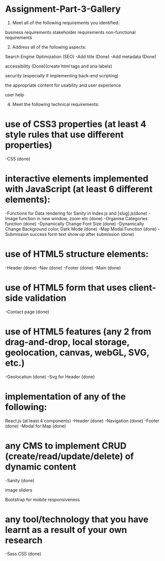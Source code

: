 # Assignment-Part-3-Gallery

1. Meet all of the following requirements you identified:

business requirements
stakeholder requirements
non-functional requirements

2. Address all of the following aspects:

Search Engine Optimization (SEO)
-Add title (Done)
-Add metadata (Done)

accessibility (Done)(create html tags and aria labels)

security (especially if implementing back-end scripting)

the appropriate content for usability and user experience

user help

4. Meet the following technical requirements:

# use of CSS3 properties (at least 4 style rules that use different properties)

-CSS (done)

# interactive elements implemented with JavaScript (at least 6 different elements):

-Functions for Data rendering for Sanity in index.js and [slug].js(done)
-Image function in new window, zoom etc (done)
-Organise Categories function (done)
-Dynamically Change Font Size (done)
-Dynamically Change Background color, Dark Mode (done)
-Map Modal Function (done)
-Submission success form text show up after submission (done)

# use of HTML5 structure elements:

-Header (done)
-Nav (done)
-Footer (done)
-Main (done)

# use of HTML5 form that uses client-side validation

-Contact page (done)

# use of HTML5 features (any 2 from drag-and-drop, local storage, geolocation, canvas, webGL, SVG, etc.)

-Geolocation (done)
-Svg for Header (done)

# implementation of any of the following:

React.js (at least 4 components)
-Header (done)
-Navigation (done)
-Footer (done)
-Modal for Map (done)

# any CMS to implement CRUD (create/read/update/delete) of dynamic content

-Sanity (done)

image sliders

Bootstrap for mobile responsiveness

# any tool/technology that you have learnt as a result of your own research

-Sass CSS (done)
